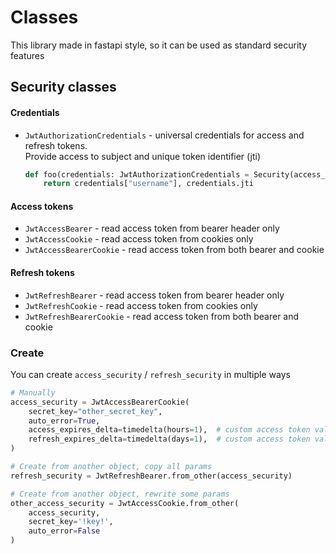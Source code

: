 # Classes

This library made in fastapi style, so it can be used as standard security features 


## Security classes 

#### Credentials 

* `JwtAuthorizationCredentials` - universal credentials for access and refresh tokens.  
    Provide access to subject and unique token identifier (jti)
    ```python
    def foo(credentials: JwtAuthorizationCredentials = Security(access_security)):
        return credentials["username"], credentials.jti
    ```

#### Access tokens

* `JwtAccessBearer` - read access token from bearer header only
* `JwtAccessCookie` - read access token from cookies only
* `JwtAccessBearerCookie` - read access token from both bearer and cookie

#### Refresh tokens

* `JwtRefreshBearer` - read access token from bearer header only
* `JwtRefreshCookie` - read access token from cookies only
* `JwtRefreshBearerCookie` - read access token from both bearer and cookie


### Create

You can create `access_security` / `refresh_security` in multiple ways 
```python
# Manually
access_security = JwtAccessBearerCookie(
    secret_key="other_secret_key",
    auto_error=True,
    access_expires_delta=timedelta(hours=1),  # custom access token valid timedelta
    refresh_expires_delta=timedelta(days=1),  # custom access token valid timedelta
)

# Create from another object, copy all params
refresh_security = JwtRefreshBearer.from_other(access_security)

# Create from another object, rewrite some params
other_access_security = JwtAccessCookie.from_other(
    access_security, 
    secret_key='!key!', 
    auto_error=False
)
```

